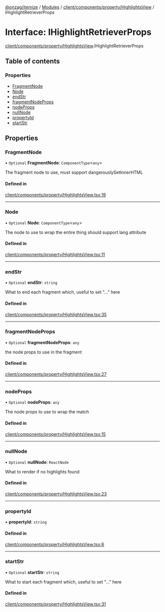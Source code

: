 [@onzag/itemize](../README.md) / [Modules](../modules.md) / [client/components/property/HighlightsView](../modules/client_components_property_HighlightsView.md) / IHighlightRetrieverProps

# Interface: IHighlightRetrieverProps

[client/components/property/HighlightsView](../modules/client_components_property_HighlightsView.md).IHighlightRetrieverProps

## Table of contents

### Properties

- [FragmentNode](client_components_property_HighlightsView.IHighlightRetrieverProps.md#fragmentnode)
- [Node](client_components_property_HighlightsView.IHighlightRetrieverProps.md#node)
- [endStr](client_components_property_HighlightsView.IHighlightRetrieverProps.md#endstr)
- [fragmentNodeProps](client_components_property_HighlightsView.IHighlightRetrieverProps.md#fragmentnodeprops)
- [nodeProps](client_components_property_HighlightsView.IHighlightRetrieverProps.md#nodeprops)
- [nullNode](client_components_property_HighlightsView.IHighlightRetrieverProps.md#nullnode)
- [propertyId](client_components_property_HighlightsView.IHighlightRetrieverProps.md#propertyid)
- [startStr](client_components_property_HighlightsView.IHighlightRetrieverProps.md#startstr)

## Properties

### FragmentNode

• `Optional` **FragmentNode**: `ComponentType`\<`any`\>

The fragment node to use, must support dangerouslySetInnerHTML

#### Defined in

[client/components/property/HighlightsView.tsx:19](https://github.com/onzag/itemize/blob/73e0c39e/client/components/property/HighlightsView.tsx#L19)

___

### Node

• `Optional` **Node**: `ComponentType`\<`any`\>

The node to use to wrap the entire thing
should support lang attribute

#### Defined in

[client/components/property/HighlightsView.tsx:11](https://github.com/onzag/itemize/blob/73e0c39e/client/components/property/HighlightsView.tsx#L11)

___

### endStr

• `Optional` **endStr**: `string`

What to end each fragment which, useful to set "..." here

#### Defined in

[client/components/property/HighlightsView.tsx:35](https://github.com/onzag/itemize/blob/73e0c39e/client/components/property/HighlightsView.tsx#L35)

___

### fragmentNodeProps

• `Optional` **fragmentNodeProps**: `any`

the node props to use in the fragment

#### Defined in

[client/components/property/HighlightsView.tsx:27](https://github.com/onzag/itemize/blob/73e0c39e/client/components/property/HighlightsView.tsx#L27)

___

### nodeProps

• `Optional` **nodeProps**: `any`

The node props to use to wrap the match

#### Defined in

[client/components/property/HighlightsView.tsx:15](https://github.com/onzag/itemize/blob/73e0c39e/client/components/property/HighlightsView.tsx#L15)

___

### nullNode

• `Optional` **nullNode**: `ReactNode`

What to render if no highlights found

#### Defined in

[client/components/property/HighlightsView.tsx:23](https://github.com/onzag/itemize/blob/73e0c39e/client/components/property/HighlightsView.tsx#L23)

___

### propertyId

• **propertyId**: `string`

#### Defined in

[client/components/property/HighlightsView.tsx:6](https://github.com/onzag/itemize/blob/73e0c39e/client/components/property/HighlightsView.tsx#L6)

___

### startStr

• `Optional` **startStr**: `string`

What to start each fragment which, useful to set "..." here

#### Defined in

[client/components/property/HighlightsView.tsx:31](https://github.com/onzag/itemize/blob/73e0c39e/client/components/property/HighlightsView.tsx#L31)
